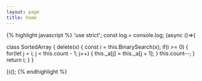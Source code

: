 ```yaml
---
layout: page
title: home
---
```


{% highlight javascript %}
'use strict'; const log = console.log; (async ()=>{

class SortedArray {
  delete(x) {
    const i = this.BinarySearch(x);
    if(i >= 0) {
      for(let j = i; j < this.count - 1; j++) {
        this._a[j] = this._a[j + 1];
      }
      this.count--;
    }
    return i;
  }
}

})();
{% endhighlight %}
